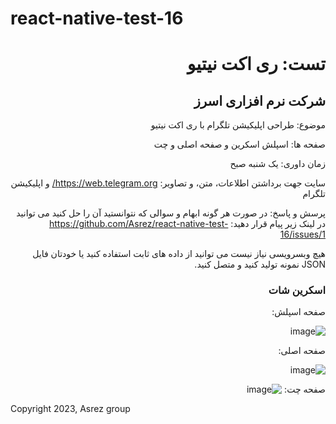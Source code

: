 # react-native-test-16

<div dir="rtl">

<h1>تست: ری اکت نیتیو</h1>
<h2>شرکت نرم افزاری اسرز</h2>

موضوع: طراحی اپلیکیشن تلگرام با ری اکت نیتیو

صفحه ها: اسپلش اسکرین و صفحه اصلی و چت

زمان داوری: یک شنبه صبح

سایت جهت برداشتن اطلاعات، متن، و تصاویر: https://web.telegram.org/ و اپلیکیشن تلگرام

پرسش و پاسخ: در صورت هر گونه ابهام و سوالی که نتوانستید آن را حل کنید می توانید در لینک زیر پیام قرار دهید:
https://github.com/Asrez/react-native-test-16/issues/1

هیچ وبسرویسی نیاز نیست می توانید از داده های ثابت استفاده کنید یا خودتان فایل JSON نمونه تولید کنید و متصل کنید.


<h3>اسکرین شات</h3>


صفحه اسپلش:

![image](https://github.com/Asrez/react-native-test-16/assets/2658040/95662328-8326-4fc4-93a0-d5fd047de0a3)

صفحه اصلی:

![image](https://github.com/Asrez/react-native-test-16/assets/2658040/51fe81d1-1270-475e-9636-a438c3232ac5)


صفحه چت:
![image](https://github.com/Asrez/react-native-test-16/assets/2658040/27bd61de-3545-4cac-bf26-4e635e56a28f)

</div>

Copyright 2023, Asrez group
